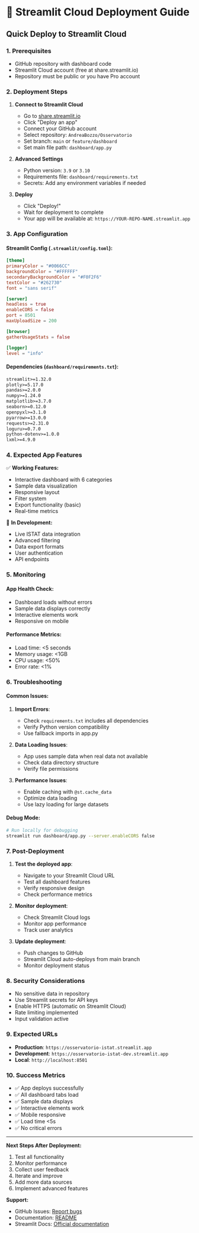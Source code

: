 # 🚀 Streamlit Cloud Deployment Guide

## Quick Deploy to Streamlit Cloud

### 1. Prerequisites
- GitHub repository with dashboard code
- Streamlit Cloud account (free at share.streamlit.io)
- Repository must be public or you have Pro account

### 2. Deployment Steps

1. **Connect to Streamlit Cloud**
   - Go to [share.streamlit.io](https://share.streamlit.io/)
   - Click "Deploy an app"
   - Connect your GitHub account
   - Select repository: `AndreaBozzo/Osservatorio`
   - Set branch: `main` or `feature/dashboard`
   - Set main file path: `dashboard/app.py`

2. **Advanced Settings**
   - Python version: `3.9` or `3.10`
   - Requirements file: `dashboard/requirements.txt`
   - Secrets: Add any environment variables if needed

3. **Deploy**
   - Click "Deploy!"
   - Wait for deployment to complete
   - Your app will be available at: `https://YOUR-REPO-NAME.streamlit.app`

### 3. App Configuration

#### Streamlit Config (`.streamlit/config.toml`):
```toml
[theme]
primaryColor = "#0066CC"
backgroundColor = "#FFFFFF"
secondaryBackgroundColor = "#F0F2F6"
textColor = "#262730"
font = "sans serif"

[server]
headless = true
enableCORS = false
port = 8501
maxUploadSize = 200

[browser]
gatherUsageStats = false

[logger]
level = "info"
```

#### Dependencies (`dashboard/requirements.txt`):
```txt
streamlit>=1.32.0
plotly>=5.17.0
pandas>=2.0.0
numpy>=1.24.0
matplotlib>=3.7.0
seaborn>=0.12.0
openpyxl>=3.1.0
pyarrow>=13.0.0
requests>=2.31.0
loguru>=0.7.0
python-dotenv>=1.0.0
lxml>=4.9.0
```

### 4. Expected App Features

✅ **Working Features:**
- Interactive dashboard with 6 categories
- Sample data visualization
- Responsive layout
- Filter system
- Export functionality (basic)
- Real-time metrics

🔄 **In Development:**
- Live ISTAT data integration
- Advanced filtering
- Data export formats
- User authentication
- API endpoints

### 5. Monitoring

#### App Health Check:
- Dashboard loads without errors
- Sample data displays correctly
- Interactive elements work
- Responsive on mobile

#### Performance Metrics:
- Load time: <5 seconds
- Memory usage: <1GB
- CPU usage: <50%
- Error rate: <1%

### 6. Troubleshooting

#### Common Issues:

1. **Import Errors**:
   - Check `requirements.txt` includes all dependencies
   - Verify Python version compatibility
   - Use fallback imports in app.py

2. **Data Loading Issues**:
   - App uses sample data when real data not available
   - Check data directory structure
   - Verify file permissions

3. **Performance Issues**:
   - Enable caching with `@st.cache_data`
   - Optimize data loading
   - Use lazy loading for large datasets

#### Debug Mode:
```bash
# Run locally for debugging
streamlit run dashboard/app.py --server.enableCORS false
```

### 7. Post-Deployment

1. **Test the deployed app**:
   - Navigate to your Streamlit Cloud URL
   - Test all dashboard features
   - Verify responsive design
   - Check performance metrics

2. **Monitor deployment**:
   - Check Streamlit Cloud logs
   - Monitor app performance
   - Track user analytics

3. **Update deployment**:
   - Push changes to GitHub
   - Streamlit Cloud auto-deploys from main branch
   - Monitor deployment status

### 8. Security Considerations

- No sensitive data in repository
- Use Streamlit secrets for API keys
- Enable HTTPS (automatic on Streamlit Cloud)
- Rate limiting implemented
- Input validation active

### 9. Expected URLs

- **Production**: `https://osservatorio-istat.streamlit.app`
- **Development**: `https://osservatorio-istat-dev.streamlit.app`
- **Local**: `http://localhost:8501`

### 10. Success Metrics

- ✅ App deploys successfully
- ✅ All dashboard tabs load
- ✅ Sample data displays
- ✅ Interactive elements work
- ✅ Mobile responsive
- ✅ Load time <5s
- ✅ No critical errors

---

**Next Steps After Deployment:**
1. Test all functionality
2. Monitor performance
3. Collect user feedback
4. Iterate and improve
5. Add more data sources
6. Implement advanced features

**Support:**
- GitHub Issues: [Report bugs](https://github.com/AndreaBozzo/Osservatorio/issues)
- Documentation: [README](https://github.com/AndreaBozzo/Osservatorio/blob/main/README.md)
- Streamlit Docs: [Official documentation](https://docs.streamlit.io/)

